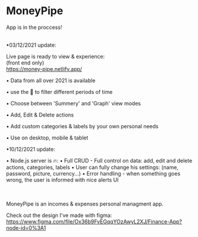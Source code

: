 # MoneyPipe

App is in the proccess!

\
•03/12/2021 update:

Live page is ready to view & experience:\
(front end only)\
https://money-pipe.netlify.app/

• Data from all over 2021 is available

• use the 🔎 to filter different periods of time

• Choose between 'Summery' and 'Graph' view modes

• Add, Edit & Delete actions

• Add custom categories & labels by your own personal needs

• Use on desktop, mobile & tablet

•10/12/2021 update:

• Node.js server is 🔥:
  • Full CRUD - Full control on data: add, edit and delete actions, categories, labels
  • User can fully change his settings: (name, password, picture, currency...)
  • Error handling - when something goes wrong, the user is informed with nice alerts UI

\
\
MoneyPipe is an incomes & expenses personal managment app.

Check out the design I've made with figma:\
https://www.figma.com/file/Ox36b9FvEGqqYOzAwyL2XJ/Finance-App?node-id=0%3A1
